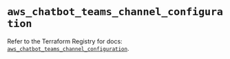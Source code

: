 # `aws_chatbot_teams_channel_configuration`

Refer to the Terraform Registry for docs: [`aws_chatbot_teams_channel_configuration`](https://registry.terraform.io/providers/hashicorp/aws/5.82.1/docs/resources/chatbot_teams_channel_configuration).
